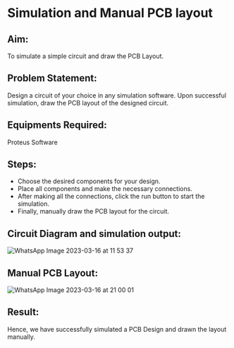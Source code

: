 # Simulation and Manual PCB layout

## Aim:
To simulate a simple circuit and draw the PCB Layout.

## Problem Statement:
Design a circuit of your choice in any simulation software. Upon successful simulation, draw the PCB layout of the designed circuit.

## Equipments Required:
Proteus Software

## Steps:
- Choose the desired components for your design.
- Place all components and make the necessary connections.
- After making all the connections, click the run button to start the simulation. 
- Finally, manually draw the PCB layout for the circuit.

## Circuit Diagram and simulation output: 
![WhatsApp Image 2023-03-16 at 11 53 37](https://user-images.githubusercontent.com/65499285/225663113-03c5806d-9613-4c5e-a608-36f84fc2e4eb.jpg)

## Manual PCB Layout: 
![WhatsApp Image 2023-03-16 at 21 00 01](https://user-images.githubusercontent.com/65499285/225666909-fb922be1-2c8b-4be1-a6a0-a556b1c46f63.jpg)


## Result:
Hence, we have successfully simulated a PCB Design and drawn the layout manually.
